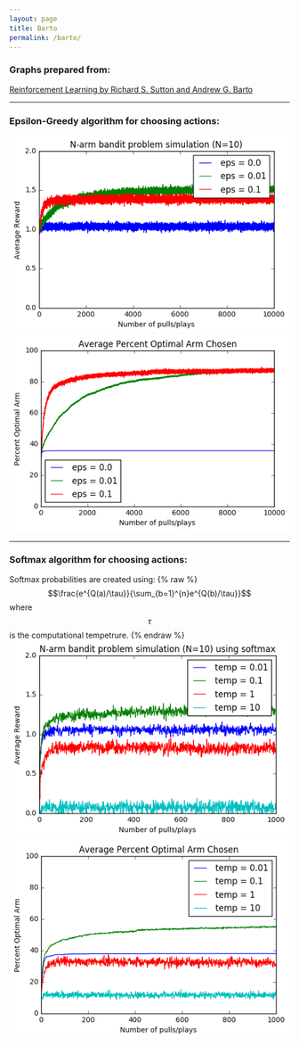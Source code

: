 ```yaml
---
layout: page
title: Barto
permalink: /barto/
---
```


### Graphs prepared from:
[Reinforcement Learning by Richard S. Sutton and Andrew G. Barto](http://webdocs.cs.ualberta.ca/~sutton/book/ebook/the-book.html)

***

### Epsilon-Greedy algorithm for choosing actions:
![Epsilon-Greedy: reward over time](/assets/Barto_2p2_EpsilonGreedy_AvgReward.png)
![Epsilon-Greedy: percent optimal action over time](/assets/Barto_2p2_EpsilonGreedy_PercentOptimalAction.png)

***

### Softmax algorithm for choosing actions:
Softmax probabilities are created using:
{% raw %}
$$\frac{e^{Q(a)/\tau}}{\sum_{b=1}^{n}e^{Q(b)/\tau}}$$
where $$\tau$$ is the computational tempetrure.
{% endraw %}
![Softmax: reward over time](/assets/Barto_2p3_softmax_reward.png)
![Softmax: percent optimal action over time](/assets/Barto_2p3_softmax_optimalAction.png)



